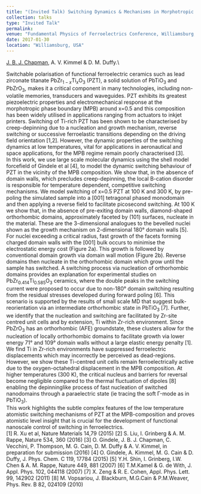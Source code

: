 ```yaml
---
title: "(Invited Talk) Switching Dynamics & Mechanisms in Morphotropic Pb(Zr,Ti)O$_3$"
collection: talks
type: "Invited Talk"
permalink: 
venue: "Fundamental Physics of Ferroelectrics Conference, Williamsburg, USA"
date: 2017-01-30
location: "Williamsburg, USA"
---
```

<u>J. B. J. Chapman</u>, A. V. Kimmel & D. M. Duffy.\

Switchable polarisation of functional ferroelectric ceramics such as lead zirconate titanate PbZr$_{1-x}$Ti$_x$O$_3$ (PZT), a solid solution of PbTiO$_3$ and PbZrO$_3$, makes it a critical component in many technologies, including non-volatile memories, transducers and waveguides. PZT exhibits its greatest piezoelectric properties and electromechanical response at the morphotropic phase boundary (MPB) around x=0.5 and this composition has been widely utilised in applications ranging from actuators to inkjet printers. Switching of Ti-rich PZT has been shown to be characterised by creep-depinning due to a nucleation and growth mechanism, reverse switching or successive ferroelastic transitions depending on the driving field orientation [1,2]. However, the dynamic properties of the switching dynamics at low temperatures, vital for applications in aeronautical and space applications, for the MPB regime remain poorly characterised [3].
\
In this work, we use large scale molecular dynamics using the shell model forcefield of Gindele et al [4], to model the dynamic switching behaviour of PZT in the vicinity of the MPB composition. We show that, in the absence of domain walls, which precludes creep-depinning, the local B-cation disorder is responsible for temperature dependent, competitive switching mechanisms. We model switching of x=0.5 PZT at 100 K and 300 K, by pre-poling the simulated sample into a [001] tetragonal phased monodomain and then applying a reverse field to facilitate picosecond switching. At 100 K we show that, in the absence of pre-exiting domain walls, diamond-shaped orthorhombic domains, approximately faceted by (101) surfaces, nucleate in the material. These are the 3-dimensional analogues to the bevelled nuclei shown as the growth mechanism on 2-dimensional 180° domain walls [5]. For nuclei exceeding a critical radius, fast growth of the facets forming charged domain walls with the [001] bulk occurs to minimise the electrostatic energy cost (Figure 2a). This growth is followed by conventional domain growth via domain wall motion (Figure 2b). Reverse domains then nucleate in the orthorhombic domain which grow until the sample has switched. A switching process via nucleation of orthorhombic domains provides an explanation for experimental studies on PbZr$_{0.414}$Ti$_{0.585}$O$_3$ ceramics, where the double peaks in the switching current were proposed to occur due to non-180° domain switching resulting from the residual stresses developed during forward poling [6]. This scenario is supported by the results of small scale MD that suggest bulk-reorientation via an intermediate orthorhombic state in PbTiO$_3$ [7]. Further, we identify that the nucleation and switching are facilitated by Zr-site centred unit cells and by extension, Ti within Zr-rich environment. Since PbZrO$_3$ has an orthorhombic (AFE) groundstate, these clusters allow for the nucleation of locally orthorhombic domains to facilitate growth via lower energy 71° and 109° domain walls without a large elastic energy penalty [1]. We find Ti in Zr-rich environments have suppressed ferroelectric displacements which may incorrectly be perceived as dead-regions. However, we show these Ti-centred unit cells remain ferroelectrically active due to the oxygen-octahedral displacement in the MPB composition. At higher temperatures (300 K), the critical nucleus and barriers for reversal become negligible compared to the thermal fluctuation of dipoles [8] enabling the depinninglike process of fast nucleation of switched nanodomains through a paraelectric state (ie tracing the soft Γ-mode as in PbTiO$_3$).
\
This work highlights the subtle complex features of the low temperature atomistic switching mechanisms of PZT at the MPB-composition and proves atomistic level insight that is crucial for the development of functional nanoscale control of switching in ferroelectrics.
\
[1] R. Xu et al, Nature Materials 14,79 (2015)
[2] S. Liu, I. Grinberg & A. M. Rappe, Nature 534, 360 (2016)
[3] O. Gindele, J. B. J. Chapman, C. Vecchini, P. Thompson, M. G. Cain, D. M. Duffy & A. V. Kimmel, in
preparation for submission (2016)
[4] O. Gindele, A. Kimmel, M. G. Cain & D. Duffy, J. Phys. Chem. C 119, 17784 (2015)
[5] Y.H. Shin, I. Grinberg, I.W. Chen & A. M. Rappe, Nature 449, 881 (2007)
[6] T.M.Kamel & G. de With, J. Appl. Phys. 102, 044118 (2007)
[7] X. Zeng & R. E. Cohen, Appl. Phys. Lett. 99, 142902 (2011)
[8] M. Vopsariou, J. Blackburn, M.G.Cain & P.M.Weaver, Phys. Rev. B 82, 024109 (2010)

